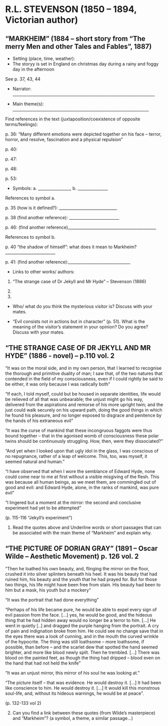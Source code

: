 # R.L. STEVENSON (1850 – 1894, Victorian author)

## “MARKHEIM”  (1884 – short story from “The merry Men and other Tales and Fables”, 1887)
-   Setting (place, time, weather): 
- The storyy is set in England on christmas day during a rainy and foggy day in the afternoon     

See p. 37, 43, 44

  

-   Narrator: _______________________________________________________________________
    

  

-   Main theme(s): ____________________________________________________________________
    

  

Find references in the text (juxtaposition/coexistence of opposite terms/feelings):

  

p. 36: “Many different emotions were depicted together on his face – terror, horror, and resolve, fascination and a physical repulsion”

p. 40:

p. 47:

p. 48:

p. 53:

  
  

-   Symbols: a. ________________, b. _______________
    

  

References to symbol a.

p. 35 (how is it defined?): _____________________________

p. 38 (find another reference): _________________________

p. 46: (find another reference)____________________________________________

  

References to symbol b.

p. 40 “the shadow of himself”: what does it mean to Markheim? _________________________

p. 41: (find another reference):_______________________________

  

-   Links to other works/ authors:
    

1. “The strange case of Dr Jekyll and Mr Hyde” – Stevenson (1886)

2.

3.

  

-   Who/ what do you think the mysterious visitor is? Discuss with your mates.
    

  

-   “Evil consists not in actions but in character” (p. 51). What is the meaning of the visitor’s statement in your opinion? Do you agree? Discuss with your mates.
    

  
  

## “THE STRANGE CASE OF DR JEKYLL AND MR HYDE”  (1886 - novel) – p.110 vol. 2

“It was on the moral side, and in my own person, that I learned to recognise the thorough and primitive duality of man; I saw that, of the two natures that contended in the field of my consciousness, even if I could rightly be said to be either, it was only because I was radically both”

  

“If each, I told myself, could but be housed in separate identities, life would be relieved of all that was unbearable; the unjust might go his way, delivered from the aspirations and remorse of his more upright twin; and the just could walk securely on his upward path, doing the good things in which he found his pleasure, and no longer exposed to disgrace and penitence by the hands of his extraneous evil”

  

“It was the curse of mankind that these incongruous faggots were thus bound together – that in the agonised womb of consciousness these polar twins should be continuously struggling. How, then, were they dissociated?”

  

“And yet when I looked upon that ugly idol in the glass, I was conscious of no repugnance, rather of a leap of welcome. This, too, was myself, it seemed natural and human.”

  

“I have observed that when I wore the semblance of Edward Hyde, none could come near to me at first without a visible misgiving of the flesh. This was because all human beings, as we meet them, are commingled out of good and evil: and Edward Hyde, alone, in the ranks of mankind, was pure evil”

  

“I lingered but a moment at the mirror: the second and conclusive experiment had yet to be attempted”

  

(p. 115-116 “Jekyll’s experiment”)

  

1.  Read the quotes above and Underline words or short passages that can be associated with the main theme of “Markheim” and explain why.
    

  

## “THE PICTURE OF DORIAN GRAY” (1891 – Oscar Wilde – Aesthetic Movement) p. 126 vol. 2

“Then he loathed his own beauty, and, flinging the mirror on the floor, crushed it into silver splinters beneath his heel. It was his beauty that had ruined him, his beauty and the youth that he had prayed for. But for those two things, his life might have been free from stain. His beauty had been to him but a mask, his youth but a mockery”

  

“It was the portrait that had done everything”

  

“Perhaps of his life became pure, he would be able to expel every sign of evil passion from the face. […] yes, he would be good, and the hideous thing that he had hidden away would no longer be a terror to him. […] He went in quietly [..] and dragged the purple hanging from the portrait. A cry of pain and indignation broke from him. He could see no change save that in the eyes there was a look of cunning, and in the mouth the curved wrinkle of the hypocrite. The thing was still loathsome – more loathsome, if possible, than before – and the scarlet dew that spotted the hand seemed brighter, and more like blood newly spilt. Then he trembled. […] There was blood on the painted feet, as though the thing had dripped – blood even on the hand that had not held the knife”

  

“It was an unjust mirror, this mirror of his soul he was looking at.”

  

“The picture itself – that was evidence. He would destroy it. […] It had been like conscience to him. He would destroy it. […] It would kill this monstrous soul-life, and, without its hideous warnings, he would be at peace”.

(p. 132-133 vol 2)

2.  Can you find a link between these quotes (from Wilde’s masterpiece) and “Markheim”? (a symbol, a theme, a similar passage…)
<!--stackedit_data:
eyJoaXN0b3J5IjpbLTIxMjc1MTIzNzQsNjU5MTgzMjI2LDIwND
g2MjI5ODBdfQ==
-->